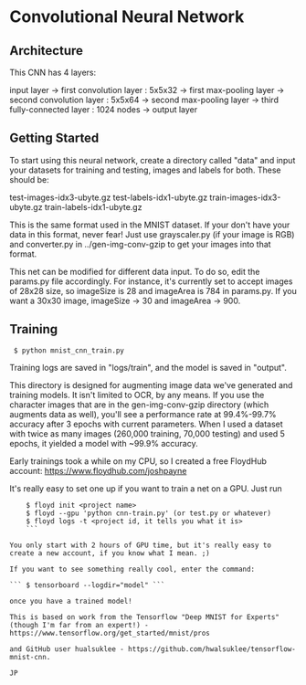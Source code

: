 # Convolutional Neural Network

## Architecture

This CNN has 4 layers:

input layer -> first convolution layer : 5x5x32 -> first max-pooling layer -> second convolution layer : 5x5x64 -> second max-pooling layer -> third fully-connected layer : 1024 nodes -> output layer

## Getting Started

To start using this neural network, create a directory called "data" and input your datasets for training and testing, images and labels for both. These should be: 

test-images-idx3-ubyte.gz
test-labels-idx1-ubyte.gz
train-images-idx3-ubyte.gz
train-labels-idx1-ubyte.gz

This is the same format used in the MNIST dataset. If your don't have your data in this format, never fear! Just use grayscaler.py (if your image is RGB) and converter.py in ../gen-img-conv-gzip to get your images into that format.

This net can be modified for different data input. To do so, edit the params.py file accordingly. For instance, it's currently set to accept images of 28x28 size, so imageSize is 28 and imageArea is 784 in params.py. If you want a 30x30 image, imageSize -> 30 and imageArea -> 900.

## Training

``` $ python mnist_cnn_train.py```

Training logs are saved in "logs/train", and the model is saved in "output".

This directory is designed for augmenting image data we've generated and
training models. It isn't limited to OCR, by any means. If you use the character
images that are in the gen-img-conv-gzip directory (which augments data as
well), you'll see a performance rate at 99.4%-99.7% accuracy after 3 epochs with
current parameters. When I used a dataset with twice as many images (260,000 training, 70,000 testing) and used 5 epochs,
it yielded a model with ~99.9% accuracy.

Early trainings took a while on my CPU, so I created a free FloydHub account: https://www.floydhub.com/joshpayne

It's really easy to set one up if you want to train a net on a GPU. Just run

``` $ floyd login
    $ floyd init <project name>
    $ floyd --gpu 'python cnn-train.py' (or test.py or whatever)
    $ floyd logs -t <project id, it tells you what it is>
    ```
    
You only start with 2 hours of GPU time, but it's really easy to create a new account, if you know what I mean. ;)

If you want to see something really cool, enter the command: 

``` $ tensorboard --logdir="model" ```

once you have a trained model!

This is based on work from the Tensorflow "Deep MNIST for Experts" (though I'm far from an expert!) - https://www.tensorflow.org/get_started/mnist/pros

and GitHub user hualsuklee - https://github.com/hwalsuklee/tensorflow-mnist-cnn.

JP
